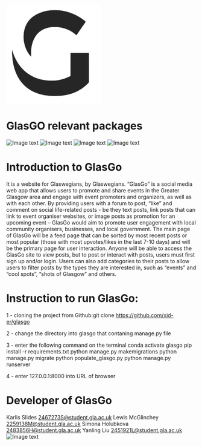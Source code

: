 ![Image text](https://github.com/xid-er/glasgo/blob/main/static/images/g-logo.png)

# GlasGO relevant packages
![Image text](https://img.shields.io/badge/django-2.2.17-green.svg)
![Image text](https://img.shields.io/badge/pillow-8.1.0-yellow.svg)
![Image text](https://img.shields.io/badge/requests-blue.svg)
![Image text](https://img.shields.io/badge/coverage-blue.svg)

# Introduction to GlasGo
It is a website for Glaswegians, by Glaswegians.
“GlasGo” is a social media web app that allows users to promote and share events in the Greater Glasgow area and engage with event promoters and organizers, as well as with each other. By providing users with a forum to post, “like” and comment on social life-related posts - be they text posts, link posts that can link to event organiser websites, or image posts as promotion for an upcoming event – GlasGo would aim to promote user engagement with local community organisers, businesses, and local government. The main page of GlasGo will be a feed page that can be sorted by most recent posts or most popular (those with most upvotes/likes in the last 7-10 days) and will be the primary page for user interaction. Anyone will be able to access the GlasGo site to view posts, but to post or interact with posts, users must first sign up and/or login. Users can also add categories to their posts to allow users to filter posts by the types they are interested in, such as “events” and “cool spots”, “shots of Glasgow” and others.

# Instruction to run GlasGo:

1 - cloning the project from Github:git clone https://github.com/xid-er/glasgo

2 - change the directory into glasgo that contaning manage.py file

3 - enter the following command on the terminal
    conda activate glasgo
        pip install -r requirements.txt
			  python manage.py makemigrations
			  python manage.py migrate
		    python populate_glasgo.py
		    python manage.py runserver
		    
4 - enter 127.0.0.1:8000 into URL of browser

# Developer of GlasGo
Karlis Slides       2467273S@student.gla.ac.uk
Lewis McGlinchey    2259138M@student.gla.ac.uk
Simona Holubkova    2483856H@student.gla.ac.uk
Yanling Liu         2451921L@student.gla.ac.uk
![Image text](https://img.shields.io/badge/Kailis-2467273S.svg)